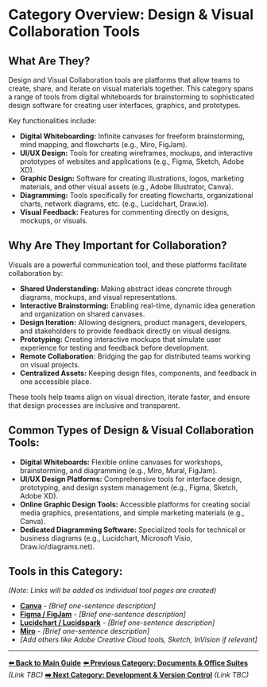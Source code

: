 # Category Overview: Design & Visual Collaboration Tools

## What Are They?

Design and Visual Collaboration tools are platforms that allow teams to create, share, and iterate on visual materials together. This category spans a range of tools from digital whiteboards for brainstorming to sophisticated design software for creating user interfaces, graphics, and prototypes.

Key functionalities include:

*   **Digital Whiteboarding:** Infinite canvases for freeform brainstorming, mind mapping, and flowcharts (e.g., Miro, FigJam).
*   **UI/UX Design:** Tools for creating wireframes, mockups, and interactive prototypes of websites and applications (e.g., Figma, Sketch, Adobe XD).
*   **Graphic Design:** Software for creating illustrations, logos, marketing materials, and other visual assets (e.g., Adobe Illustrator, Canva).
*   **Diagramming:** Tools specifically for creating flowcharts, organizational charts, network diagrams, etc. (e.g., Lucidchart, Draw.io).
*   **Visual Feedback:** Features for commenting directly on designs, mockups, or visuals.

## Why Are They Important for Collaboration?

Visuals are a powerful communication tool, and these platforms facilitate collaboration by:

*   **Shared Understanding:** Making abstract ideas concrete through diagrams, mockups, and visual representations.
*   **Interactive Brainstorming:** Enabling real-time, dynamic idea generation and organization on shared canvases.
*   **Design Iteration:** Allowing designers, product managers, developers, and stakeholders to provide feedback directly on visual designs.
*   **Prototyping:** Creating interactive mockups that simulate user experience for testing and feedback before development.
*   **Remote Collaboration:** Bridging the gap for distributed teams working on visual projects.
*   **Centralized Assets:** Keeping design files, components, and feedback in one accessible place.

These tools help teams align on visual direction, iterate faster, and ensure that design processes are inclusive and transparent.

## Common Types of Design & Visual Collaboration Tools:

*   **Digital Whiteboards:** Flexible online canvases for workshops, brainstorming, and diagramming (e.g., Miro, Mural, FigJam).
*   **UI/UX Design Platforms:** Comprehensive tools for interface design, prototyping, and design system management (e.g., Figma, Sketch, Adobe XD).
*   **Online Graphic Design Tools:** Accessible platforms for creating social media graphics, presentations, and simple marketing materials (e.g., Canva).
*   **Dedicated Diagramming Software:** Specialized tools for technical or business diagrams (e.g., Lucidchart, Microsoft Visio, Draw.io/diagrams.net).

## Tools in this Category:

*(Note: Links will be added as individual tool pages are created)*

*   **[Canva](./canva.md)** - *[Brief one-sentence description]*
*   **[Figma / FigJam](./figma.md)** - *[Brief one-sentence description]*
*   **[Lucidchart / Lucidspark](./lucid.md)** - *[Brief one-sentence description]*
*   **[Miro](./miro.md)** - *[Brief one-sentence description]*
*   *[Add others like Adobe Creative Cloud tools, Sketch, InVision if relevant]*

---

**[⬅️ Back to Main Guide](./../../README.md)**
**[⬅️ Previous Category: Documents & Office Suites](./../documents-office-suites/documents-office-suites-overview.md)** *(Link TBC)*
**[➡️ Next Category: Development & Version Control](./../development-version-control/development-version-control-overview.md)** *(Link TBC)*

